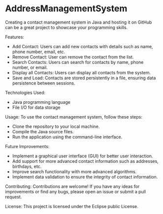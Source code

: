 # AddressManagementSystem

Creating a contact management system in Java and hosting it on GitHub can be a great project to showcase your programming skills.

Features:
* Add Contact: Users can add new contacts with details such as name, phone number, email, etc.
* Remove Contact: User can remove the contact from the list.
* Search Contacts: Users can search for contacts by name, phone number, or email.
* Display all Contacts: Users can display all contacts from the system.
* Save and Load: Contacts are stored persistently in a file, ensuring data persistence between sessions.

Technologies Used:
* Java programming language
* File I/O for data storage

Usage:
To use the contact management system, follow these steps:
* Clone the repository to your local machine.
* Compile the Java source files.
* Run the application using the command-line interface.

Future Improvements:
* Implement a graphical user interface (GUI) for better user interaction.
* Add support for more advanced contact information such as addresses, birthdays, etc.
* Improve search functionality with more advanced algorithms.
* Implement data validation to ensure the integrity of contact information.

Contributing:
  Contributions are welcome! If you have any ideas for improvements or find any bugs, please open an issue or submit a pull request.

License:
  This project is licensed under the Eclipse public License.
